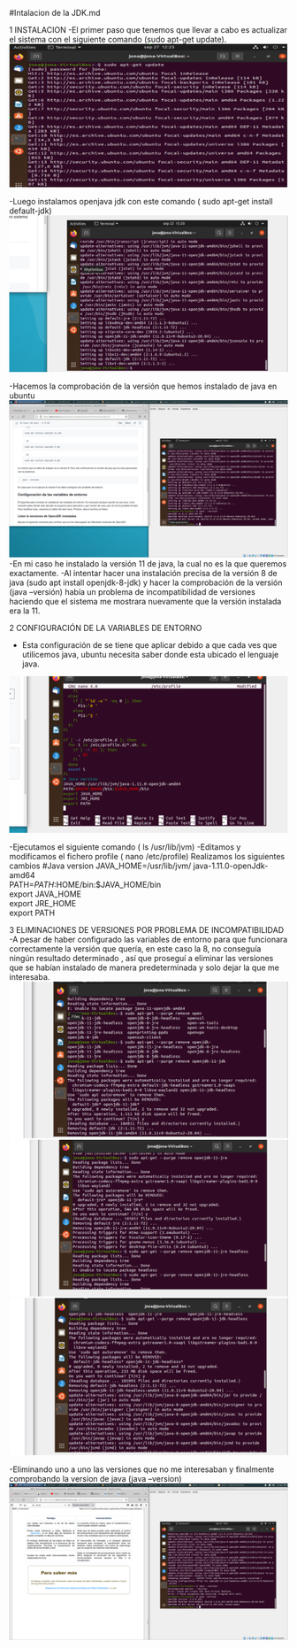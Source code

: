 #Intalacion de la JDK.md

1 INSTALACION
-El primer paso que tenemos que llevar a cabo es actualizar el sistema
con el siguiente comando (sudo apt-get update).
<img src="actualizacion.png">

-Luego instalamos openjava jdk con este comando ( sudo apt-get install default-jdk)
<img src="instalacion java.png">


-Hacemos la comprobación de la versión que hemos instalado de java en ubuntu
<img src="comprobacion java -version.png">
-En mi caso he instalado la versión  11 de java, la cual no es la que queremos exactamente.
-Al intentar hacer una instalación precisa de la versión 8 de java (sudo apt install openjdk-8-jdk) y hacer la comprobación de la versión (java –versión) había un problema de incompatibilidad de versiones haciendo que el sistema me mostrara nuevamente que la versión instalada era la 11.


2 CONFIGURACIÓN DE LA VARIABLES DE ENTORNO
- Esta configuración de se tiene que aplicar debido a que cada ves que utilicemos java, ubuntu necesita saber donde esta ubicado el lenguaje java.
<img src= "ultimo paso.png">



-Ejecutamos el siguiente comando ( ls /usr/lib/jvm)
-Editamos y modificamos el fichero profile ( nano /etc/profile)
Realizamos los siguientes cambios
 #Java version
JAVA_HOME=/usr/lib/jvm/ java-1.11.0-openJdk-amd64 <br>
PATH=$PATH:$HOME/bin:$JAVA_HOME/bin <br>
export JAVA_HOME <br>
export JRE_HOME   <br>
export PATH  <br>


3 ELIMINACIONES DE VERSIONES POR PROBLEMA DE INCOMPATIBILIDAD
-A pesar de haber configurado las variables de entorno para que funcionara correctamente la versión que quería, en este caso la 8, no conseguía ningún resultado determinado , así que proseguí a eliminar las versiones que se habían instalado de manera predeterminada y solo dejar la que me interesaba.
<img src="eliminaciones versiones 11 por incompatibilidad.png">
<img src="eliminaciones versiones 11 por incompatibilidad.png.png">
<img src="eleminaciones versiones 11.png">








-Eliminando uno a uno las versiones que no me interesaban y finalmente comprobando la version de java (java –version)
<img src="comprobacion version 8.png">

